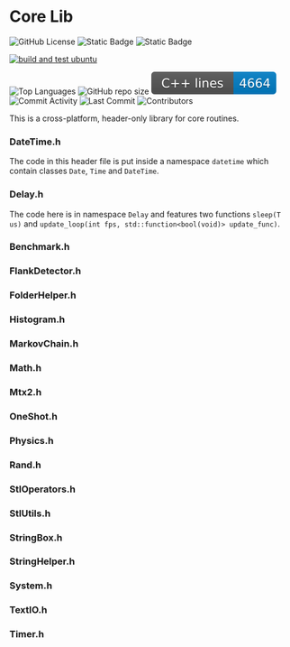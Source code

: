 # Core Lib

![GitHub License](https://img.shields.io/github/license/razterizer/Core?color=blue)
![Static Badge](https://img.shields.io/badge/linkage-header_only-yellow)
![Static Badge](https://img.shields.io/badge/C%2B%2B-20-yellow)

[![build and test ubuntu](https://github.com/razterizer/Core/actions/workflows/build-and-test-ubuntu.yml/badge.svg)](https://github.com/razterizer/Core/actions/workflows/build-and-test-ubuntu.yml)

![Top Languages](https://img.shields.io/github/languages/top/razterizer/Core)
![GitHub repo size](https://img.shields.io/github/repo-size/razterizer/Core)
![C++ LOC](https://raw.githubusercontent.com/razterizer/Core/badges/loc-badge.svg)
![Commit Activity](https://img.shields.io/github/commit-activity/t/razterizer/Core)
![Last Commit](https://img.shields.io/github/last-commit/razterizer/Core?color=blue)
![Contributors](https://img.shields.io/github/contributors/razterizer/Core?color=blue)

This is a cross-platform, header-only library for core routines.

### DateTime.h

The code in this header file is put inside a namespace `datetime` which contain classes `Date`, `Time` and `DateTime`.

### Delay.h

The code here is in namespace `Delay` and features two functions `sleep(T us)` and `update_loop(int fps, std::function<bool(void)> update_func)`.

### Benchmark.h

### FlankDetector.h

### FolderHelper.h

### Histogram.h

### MarkovChain.h

### Math.h

### Mtx2.h

### OneShot.h

### Physics.h

### Rand.h

### StlOperators.h

### StlUtils.h

### StringBox.h

### StringHelper.h

### System.h

### TextIO.h

### Timer.h